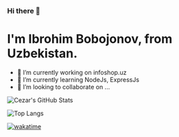 ### Hi there 👋

<!--
**ibrohim777775/ibrohim777775** is a ✨ _special_ ✨ repository because its `README.md` (this file) appears on your GitHub profile.
-->
<h1> I'm Ibrohim Bobojonov, from Uzbekistan. </h1>

- 🔭 I’m currently working on infoshop.uz
- 🌱 I’m currently learning NodeJs, ExpressJs
- 👯 I’m looking to collaborate on ...

![Cezar's GitHub Stats](https://github-readme-stats.vercel.app/api?username=ibrohim777775&show_icons=true&include_all_commits=true&theme=dark)

![Top Langs](https://github-readme-stats.vercel.app/api/top-langs/?username=ibrohim777775&layout=compact&theme=dark)




[![wakatime](https://wakatime.com/badge/user/699fe421-421d-4f09-9348-8990d331bdab.svg)](https://wakatime.com/@699fe421-421d-4f09-9348-8990d331bdab)
